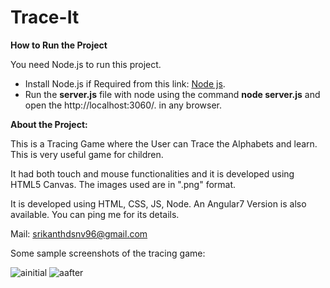 # Trace-It

**How to Run the Project**


You need Node.js to run this project.

- Install Node.js if Required from this link: [Node js](https://nodejs.org/en/download/).
- Run the **server.js** file with node using the command **node server.js** and open the http://localhost:3060/. in any browser.


**About the Project:**

This is a Tracing Game where the User can Trace the Alphabets and learn. This is very useful game for children. 


It had both touch and mouse functionalities and it is developed using HTML5 Canvas. The images used are in ".png" format.

It is developed using HTML, CSS, JS, Node. An Angular7 Version is also available. You can ping me for its details.

Mail: srikanthdsnv96@gmail.com


Some sample screenshots of the tracing game:

![ainitial](https://user-images.githubusercontent.com/38306134/62183256-179a9e80-b377-11e9-8e9a-0242affe5bd6.png)
![aafter](https://user-images.githubusercontent.com/38306134/62183301-4e70b480-b377-11e9-9570-86c2a5958a0b.png)
